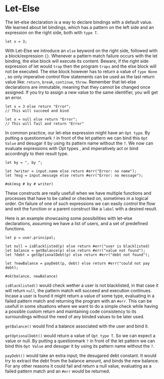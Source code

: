 # Let-Else

The let-else declaration is a way to declare bindings with a default value. 
We learned about let bindings, which has a pattern on the left side and an expression on the right side, both with `type T`. 

```motoko
let x = 3;
```

With Let-Else we introduce an `else` keyword on the right side, followed with a block/expression `{}`.
Whenever a pattern match failure occurs with the let binding, the else block will execute its content. 
Beware, if the right side expression of let would `trap` then the program `traps` and the else block will not be executed.
The else block however has to return a value of `type None` , so only imperative control flow statements can be used as the last return value like: `return`, `break`, `continue`, `throw`.
Remember that let-else declarations are immutable, meaning that they cannot be changed once assigned. If you try to assign a new value to the same identifier, you will get an error.

```motoko
let x = 3 else return "Error"; 
// This will succeed and bind

let x = null else return "Error"; 
// This will fail and return "Error"
```

In common practice, our let-else expression might have an `Opt type`. By putting a questionmark `?` in front of the let pattern we can bind this `Opt Value` and desugar it by using its pattern name without the `?`. We now can evaluate expressions with Opt types , and imperatively act or bind accordingly to their result type.

```Motoko
let by = ", by ";

let ?writer = input.name else return #err("Error: no name");
let ?msg = input.message else return #err("Error: no message");

#ok(msg # by # writer)
```

These constructs are really usefull when we have multiple functions and processes that have to be called or checked on, sometimes in a logical order. 
On failure of one of such expressions we can easily control the flow and exit the function or a parent construct like a `label` with a desired result. 

Here is an example showcasing some possibilities with let-else declarations, assuming we have a list of users, and a set of predefined functions.

```motoko
let p = user.principal;

let null = isBlacklisted(p) else return #err("user is blacklisted)
let balance = getBalance(p) else return #err("value not found");
let ?debt = getOptionalDebt(p) else return #err("debt not found");

let ?newBalance = payDebt(p, debt) else return #err("could not pay debt);

#ok(balance, newBalance)
```

`isBlacklisted()` would check wether a user is not blacklisted, in that case it will return `null`, the pattern match will succeed and execution continues. 
Incase a user is found it might return a value of some type, evaluating in a failed pattern match and returning the program with an `#err`. 
This can be usefull in some situations where we want to do a simple check while having a possible custom return and maintaining code consistency to its surroundings without the need of any binded values to be later used.

`getBalance()` would find a balance associated with the user and bind it.

`getOptionalDebt()` would return a value of `Opt type T`. So we can expect a value or null. 
By putting a questionmark `?` in front of the let pattern we can bind this `Opt Value` and desugar it by using its pattern name without the `?`.

`payDebt()` would take an extra input; the desugared debt constant. It would try to extract the debt from the balance amount, and binds the new balance. For any other reasons it could fail and return a null value, evaluating as a failed pattern match and an `#err` would be returned. 


